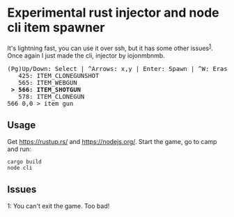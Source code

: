 # Experimental rust injector and node cli item spawner
It's lightning fast, you can use it over ssh, but it has some other issues<sup>[1](#foot1)</sup>. Once again I just made the cli, injector by iojonmbnmb.
<pre>
(Pg)Up/Down: Select | ^Arrows: x,y | Enter: Spawn | ^W: Erase Word | ^C: Quit
   425: ITEM_CLONEGUNSHOT
   565: ITEM_WEBGUN
<b> &gt; 566: ITEM_SHOTGUN</b>
   578: ITEM_CLONEGUN
566 0,0 > item gun_
</pre>
## Usage
Get https://rustup.rs/ and https://nodejs.org/. Start the game, go to camp and run:
```
cargo build
node cli
```
## Issues
<a name="foot1">1</a>: You can't exit the game. Too bad!
